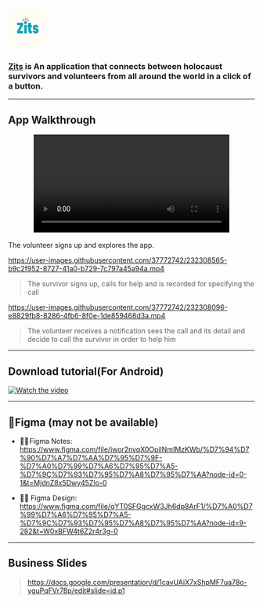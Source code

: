 # <img src="https://github.com/itaim18/Zits/blob/master/assets/icon.png" alt="logo" width="80" >

### [Zits](http://zits.vercel.app/) is An application that connects between holocaust survivors and volunteers from all around the world in a click of a button.

---

## App Walkthrough

<div align="center">
  <video src="https://user-images.githubusercontent.com/37772742/232308330-7c1745f4-e355-4d48-8a2e-022f7b0aee84.mp4" width="400" />
</div>

The volunteer signs up and explores the app.


https://user-images.githubusercontent.com/37772742/232308565-b9c2f952-8727-41a0-b729-7c797a45a94a.mp4

> The survivor signs up, calls for help and is recorded for specifying the call


https://user-images.githubusercontent.com/37772742/232308096-e8829fb8-8286-4fb6-8f0e-1de859468d3a.mp4

> The volunteer receives a notification sees the call and its detail and decide to call the survivor in order to help him

---

## Download tutorial(For Android)

[![Watch the video](https://img.youtube.com/vi/vezFcTHqScA/hqdefault.jpg)](https://www.youtube.com/watch?v=vezFcTHqScA&ab_channel=ItaiMizlish)

---

## 🎨Figma (may not be available)

- 🎨📝 Figma Notes: https://www.figma.com/file/iwor2nvqX0OpilNmIMzKWb/%D7%94%D7%90%D7%A7%D7%AA%D7%95%D7%9F-%D7%A0%D7%99%D7%A6%D7%95%D7%A5-%D7%9C%D7%93%D7%95%D7%A8%D7%95%D7%AA?node-id=0-1&t=MjdnZ8x5Dwy45ZIo-0

- 🎨📱 Figma Design: https://www.figma.com/file/qYT0SFGgcxW3Jh6dp8ArF1/%D7%A0%D7%99%D7%A6%D7%95%D7%A5-%D7%9C%D7%93%D7%95%D7%A8%D7%95%D7%AA?node-id=9-282&t=W0xBFW4t6Z2r4r3g-0

---

## Business Slides

> https://docs.google.com/presentation/d/1cavUAiX7xShpMF7ua78o-vguPqFVr78p/edit#slide=id.p1
